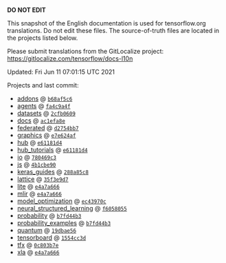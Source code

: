 __DO NOT EDIT__

This snapshot of the English documentation is used for tensorflow.org
translations. Do not edit these files. The source-of-truth files are located in
the projects listed below.

Please submit translations from the GitLocalize project: https://gitlocalize.com/tensorflow/docs-l10n

Updated: Fri Jun 11 07:01:15 UTC 2021

Projects and last commit:

- [addons](https://github.com/tensorflow/addons/tree/master/docs) @ <a href='https://github.com/tensorflow/addons/commit/b68af5c611dd06894ad282ec263a92e1681c83db'><code>b68af5c6</code></a>
- [agents](https://github.com/tensorflow/agents/tree/master/docs) @ <a href='https://github.com/tensorflow/agents/commit/fa4c9a4f8399f85b6f52de9964fee2737636ecd8'><code>fa4c9a4f</code></a>
- [datasets](https://github.com/tensorflow/datasets/tree/master/docs) @ <a href='https://github.com/tensorflow/datasets/commit/2cfb06097c653ec118de539647b895caecbf58e9'><code>2cfb0609</code></a>
- [docs](https://github.com/tensorflow/docs/tree/master/site/en) @ <a href='https://github.com/tensorflow/docs/commit/ac1efa8e9d6e23ead09dde8757bae2e95a005ee2'><code>ac1efa8e</code></a>
- [federated](https://github.com/tensorflow/federated/tree/master/docs) @ <a href='https://github.com/tensorflow/federated/commit/d2754bb73e4240745a0bd3f9e4ab92b495535d79'><code>d2754bb7</code></a>
- [graphics](https://github.com/tensorflow/graphics/tree/master/tensorflow_graphics/g3doc) @ <a href='https://github.com/tensorflow/graphics/commit/e7e624af3efbb52db67a262d03dde7eccc97eda9'><code>e7e624af</code></a>
- [hub](https://github.com/tensorflow/hub/tree/master/docs) @ <a href='https://github.com/tensorflow/hub/commit/e61181d45a7857e1c49e97d0b704b02f2d3d7dab'><code>e61181d4</code></a>
- [hub_tutorials](https://github.com/tensorflow/hub/tree/master/examples/colab) @ <a href='https://github.com/tensorflow/hub/commit/e61181d45a7857e1c49e97d0b704b02f2d3d7dab'><code>e61181d4</code></a>
- [io](https://github.com/tensorflow/io/tree/master/docs) @ <a href='https://github.com/tensorflow/io/commit/780469c388759e6e92978542a9199108486eb6fa'><code>780469c3</code></a>
- [js](https://github.com/tensorflow/tfjs-website/tree/master/docs) @ <a href='https://github.com/tensorflow/tfjs-website/commit/4b1cbe9076f03e713de2772442b86c1e2ce68171'><code>4b1cbe90</code></a>
- [keras_guides](https://github.com/tensorflow/docs/tree/snapshot-keras/site/en/guide/keras) @ <a href='https://github.com/tensorflow/docs/commit/288a85c8c652050d802d4737ebf21d19254b6672'><code>288a85c8</code></a>
- [lattice](https://github.com/tensorflow/lattice/tree/master/docs) @ <a href='https://github.com/tensorflow/lattice/commit/35f3e9d7da7f90a700d7a903e1818e82965f245c'><code>35f3e9d7</code></a>
- [lite](https://github.com/tensorflow/tensorflow/tree/master/tensorflow/lite/g3doc) @ <a href='https://github.com/tensorflow/tensorflow/commit/e4a7a66671ea1430d9af3e155c6be52ea63035b8'><code>e4a7a666</code></a>
- [mlir](https://github.com/tensorflow/tensorflow/tree/master/tensorflow/compiler/mlir/g3doc) @ <a href='https://github.com/tensorflow/tensorflow/commit/e4a7a66671ea1430d9af3e155c6be52ea63035b8'><code>e4a7a666</code></a>
- [model_optimization](https://github.com/tensorflow/model-optimization/tree/master/tensorflow_model_optimization/g3doc) @ <a href='https://github.com/tensorflow/model-optimization/commit/ec43970c86ed16c231931f089c3ba29390ec21b5'><code>ec43970c</code></a>
- [neural_structured_learning](https://github.com/tensorflow/neural-structured-learning/tree/master/g3doc) @ <a href='https://github.com/tensorflow/neural-structured-learning/commit/f60580554d0b2b1d5418e156a016d4436000e1aa'><code>f6058055</code></a>
- [probability](https://github.com/tensorflow/probability/tree/master/tensorflow_probability/g3doc) @ <a href='https://github.com/tensorflow/probability/commit/b7fd44b36a4c0d18854a4dadb23a5a9ccbbbe453'><code>b7fd44b3</code></a>
- [probability_examples](https://github.com/tensorflow/probability/tree/master/tensorflow_probability/examples/jupyter_notebooks) @ <a href='https://github.com/tensorflow/probability/commit/b7fd44b36a4c0d18854a4dadb23a5a9ccbbbe453'><code>b7fd44b3</code></a>
- [quantum](https://github.com/tensorflow/quantum/tree/master/docs) @ <a href='https://github.com/tensorflow/quantum/commit/19dbae5690d268f3710bd4511cd89b9a4450290d'><code>19dbae56</code></a>
- [tensorboard](https://github.com/tensorflow/tensorboard/tree/master/docs) @ <a href='https://github.com/tensorflow/tensorboard/commit/1554cc3da7e2e6086a6c277203196da660084303'><code>1554cc3d</code></a>
- [tfx](https://github.com/tensorflow/tfx/tree/master/docs) @ <a href='https://github.com/tensorflow/tfx/commit/0c803b7eb9e1f4218057a9c919d9804c2e4b7262'><code>0c803b7e</code></a>
- [xla](https://github.com/tensorflow/tensorflow/tree/master/tensorflow/compiler/xla/g3doc) @ <a href='https://github.com/tensorflow/tensorflow/commit/e4a7a66671ea1430d9af3e155c6be52ea63035b8'><code>e4a7a666</code></a>

